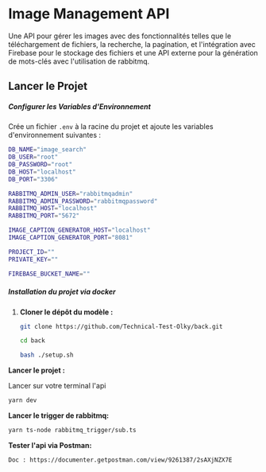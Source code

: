 # Image Management API

Une API pour gérer les images avec des fonctionnalités telles que le téléchargement de fichiers, la recherche, la pagination, et l'intégration avec Firebase pour le stockage des fichiers et une API externe pour la génération de mots-clés avec l'utilisation de rabbitmq.

## Lancer le Projet

##### Configurer les Variables d'Environnement

Crée un fichier `.env` à la racine du projet et ajoute les variables d'environnement suivantes :

```bash
DB_NAME="image_search"
DB_USER="root"
DB_PASSWORD="root"
DB_HOST="localhost"
DB_PORT="3306"

RABBITMQ_ADMIN_USER="rabbitmqadmin"
RABBITMQ_ADMIN_PASSWORD="rabbitmqpassword"
RABBITMQ_HOST="localhost"
RABBITMQ_PORT="5672"

IMAGE_CAPTION_GENERATOR_HOST="localhost"
IMAGE_CAPTION_GENERATOR_PORT="8081"

PROJECT_ID=""
PRIVATE_KEY=""

FIREBASE_BUCKET_NAME=""
```

##### Installation du projet via docker

1. **Cloner le dépôt du modèle :**

   ```bash
   git clone https://github.com/Technical-Test-Olky/back.git

   cd back

   bash ./setup.sh
   ```

**Lancer le projet :**

Lancer sur votre terminal l'api

```bash
yarn dev
```

**Lancer le trigger de rabbitmq:**

```bash
yarn ts-node rabbitmq_trigger/sub.ts
```

**Tester l'api via Postman:**

```bash
Doc : https://documenter.getpostman.com/view/9261387/2sAXjNZX7E
```
